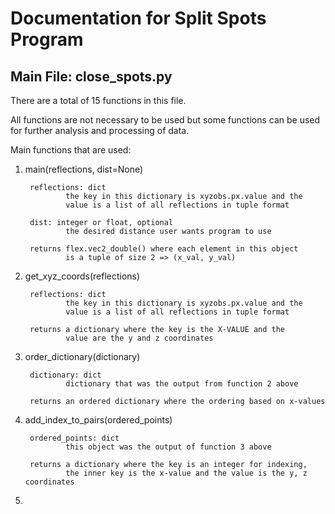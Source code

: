 # Documentation for Split Spots Program

## Main File: close_spots.py

There are a total of 15 functions in this file.

All functions are not necessary to be used but some functions can be used for
further analysis and processing of data.

Main functions that are used:
1. main(reflections, dist=None)

        reflections: dict
                the key in this dictionary is xyzobs.px.value and the
                value is a list of all reflections in tuple format

        dist: integer or float, optional
                the desired distance user wants program to use

        returns flex.vec2_double() where each element in this object
                is a tuple of size 2 => (x_val, y_val)

2. get_xyz_coords(reflections)
        
        reflections: dict
                the key in this dictionary is xyzobs.px.value and the
                value is a list of all reflections in tuple format

        returns a dictionary where the key is the X-VALUE and the
                value are the y and z coordinates

3. order_dictionary(dictionary)

        dictionary: dict
                dictionary that was the output from function 2 above

        returns an ordered dictionary where the ordering based on x-values

4. add_index_to_pairs(ordered_points)

        ordered_points: dict
                this object was the output of function 3 above

        returns a dictionary where the key is an integer for indexing,
                the inner key is the x-value and the value is the y, z coordinates
5. 
